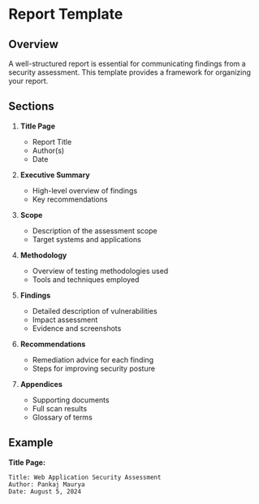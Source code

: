 
# Report Template

## Overview
A well-structured report is essential for communicating findings from a security assessment. This template provides a framework for organizing your report.

## Sections
1. **Title Page**
   - Report Title
   - Author(s)
   - Date

2. **Executive Summary**
   - High-level overview of findings
   - Key recommendations

3. **Scope**
   - Description of the assessment scope
   - Target systems and applications

4. **Methodology**
   - Overview of testing methodologies used
   - Tools and techniques employed

5. **Findings**
   - Detailed description of vulnerabilities
   - Impact assessment
   - Evidence and screenshots

6. **Recommendations**
   - Remediation advice for each finding
   - Steps for improving security posture

7. **Appendices**
   - Supporting documents
   - Full scan results
   - Glossary of terms

## Example
**Title Page:**
```plaintext
Title: Web Application Security Assessment
Author: Pankaj Maurya
Date: August 5, 2024

